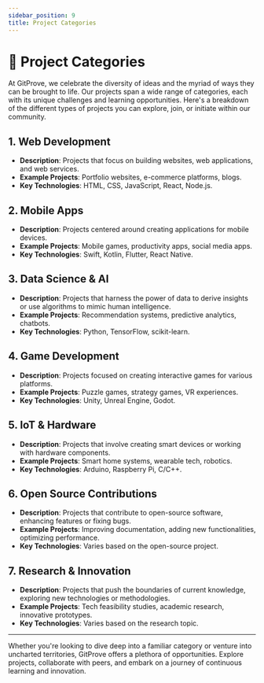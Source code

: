 ```yaml
---
sidebar_position: 9
title: Project Categories
---
```


# 📂 Project Categories

At GitProve, we celebrate the diversity of ideas and the myriad of ways they can be brought to life. Our projects span a wide range of categories, each with its unique challenges and learning opportunities. Here's a breakdown of the different types of projects you can explore, join, or initiate within our community.

## 1. **Web Development**
- **Description**: Projects that focus on building websites, web applications, and web services.
- **Example Projects**: Portfolio websites, e-commerce platforms, blogs.
- **Key Technologies**: HTML, CSS, JavaScript, React, Node.js.

## 2. **Mobile Apps**
- **Description**: Projects centered around creating applications for mobile devices.
- **Example Projects**: Mobile games, productivity apps, social media apps.
- **Key Technologies**: Swift, Kotlin, Flutter, React Native.

## 3. **Data Science & AI**
- **Description**: Projects that harness the power of data to derive insights or use algorithms to mimic human intelligence.
- **Example Projects**: Recommendation systems, predictive analytics, chatbots.
- **Key Technologies**: Python, TensorFlow, scikit-learn.

## 4. **Game Development**
- **Description**: Projects focused on creating interactive games for various platforms.
- **Example Projects**: Puzzle games, strategy games, VR experiences.
- **Key Technologies**: Unity, Unreal Engine, Godot.

## 5. **IoT & Hardware**
- **Description**: Projects that involve creating smart devices or working with hardware components.
- **Example Projects**: Smart home systems, wearable tech, robotics.
- **Key Technologies**: Arduino, Raspberry Pi, C/C++.

## 6. **Open Source Contributions**
- **Description**: Projects that contribute to open-source software, enhancing features or fixing bugs.
- **Example Projects**: Improving documentation, adding new functionalities, optimizing performance.
- **Key Technologies**: Varies based on the open-source project.

## 7. **Research & Innovation**
- **Description**: Projects that push the boundaries of current knowledge, exploring new technologies or methodologies.
- **Example Projects**: Tech feasibility studies, academic research, innovative prototypes.
- **Key Technologies**: Varies based on the research topic.

---

Whether you're looking to dive deep into a familiar category or venture into uncharted territories, GitProve offers a plethora of opportunities. Explore projects, collaborate with peers, and embark on a journey of continuous learning and innovation.

